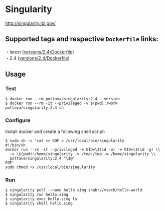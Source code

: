 # Singularity

http://singularity.lbl.gov/

## Supported tags and respective `Dockerfile` links:

・latest ([versions/2.4/Dockerfile](https://github.com/pottava/docker-singularity/blob/master/versions/2.4/Dockerfile))  
・2.4 ([versions/2.4/Dockerfile](https://github.com/pottava/docker-singularity/blob/master/versions/2.4/Dockerfile))  

## Usage

### Test

```
$ docker run --rm pottava/singularity:2.4 --version
$ docker run --rm -it --privileged -v $(pwd):/work pottava/singularity:2.4 sh
```

### Configure

Install docker and create a following shell script:

```
$ sudo sh -c 'cat << EOF > /usr/local/bin/singularity
#!/bin/sh
docker run --rm -it --privileged -e UID=\$(id -u) -e GID=\$(id -g) \\
  -v \$(pwd):/home/singularity -v /tmp:/tmp -w /home/singularity \\
  pottava/singularity:2.4 "\$@"
EOF'
sudo chmod +x /usr/local/bin/singularity
```

### Run

```
$ singularity pull --name hello.simg shub://vsoch/hello-world
$ singularity run hello.simg
$ singularity exec hello.simg ls
$ singularity shell hello.simg
```
